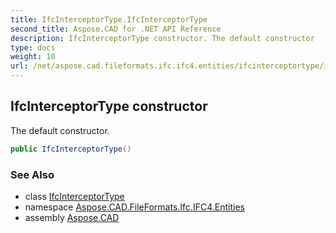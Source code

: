 ```yaml
---
title: IfcInterceptorType.IfcInterceptorType
second_title: Aspose.CAD for .NET API Reference
description: IfcInterceptorType constructor. The default constructor
type: docs
weight: 10
url: /net/aspose.cad.fileformats.ifc.ifc4.entities/ifcinterceptortype/ifcinterceptortype/
---
```

## IfcInterceptorType constructor

The default constructor.

```csharp
public IfcInterceptorType()
```

### See Also

* class [IfcInterceptorType](../)
* namespace [Aspose.CAD.FileFormats.Ifc.IFC4.Entities](../../ifcinterceptortype/)
* assembly [Aspose.CAD](../../../)


